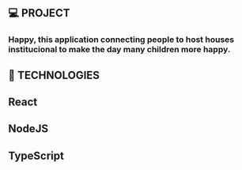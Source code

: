 ## 💻 PROJECT
### Happy, this application connecting people to host houses institucional to make the day many children more happy.

## 🚀 TECHNOLOGIES
## React
## NodeJS
## TypeScript
